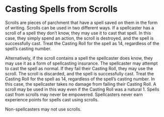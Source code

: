 # Casting Spells from Scrolls
Scrolls are pieces of parchment that have a spell saved on them in the form of writing. Scrolls can be used in two different ways. If a spellcaster has a scroll of a spell they don’t know, they may use it to cast that spell. In this case, they simply spend an action, the scroll is destroyed, and the spell is successfully cast. Treat the Casting Roll for the spell as 14, regardless of the spell’s casting number.

Alternatively, if the scroll contains a spell the spellcaster does know, they may use it as a form of spellcasting insurance. The spellcaster may attempt to cast the spell as normal. If they fail their Casting Roll, they may use the scroll. The scroll is discarded, and the spell is successfully cast. Treat the Casting Roll for the spell as 14, regardless of the spell’s casting number. In this case, the spellcaster takes no damage from failing their Casting Roll. A scroll may be used in this way even
if the Casting Roll was a natural 1. Spells cast from scrolls may never be empowered. Spellcasters never earn experience points for spells cast using scrolls. 

Non-spellcasters may not use scrolls.